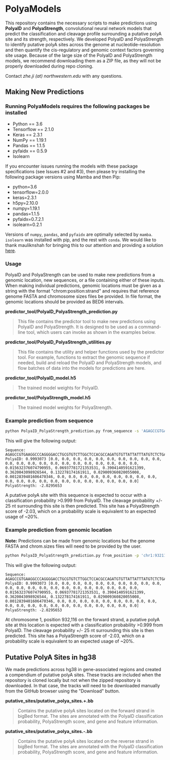# PolyaModels

This repository contains the necessary scripts to make predictions using **PolyaID** and **PolyaStrength**, convolutional neural network models that predict the classification and cleavage profile surrounding a putative polyA site and its strength, respectively. We developed PolyaID and PolyaStrength to identify putative polyA sites across the genome at nucleotide-resolution and then quantify the cis-regulatory and genomic context factors governing site usage. Because of the large size of the PolyaID and PolyaStrength models, we recommend downloading them as a ZIP file, as they will not be properly downloaded during repo cloning.

Contact *zhe.ji (at) northwestern.edu* with any questions.


## Making New Predictions

### Running PolyaModels requires the following packages be installed

- Python == 3.6
- Tensorflow == 2.1.0
- Keras == 2.3.1
- NumPy == 1.19.1
- Pandas == 1.1.5
- pyfaidx == 0.5.9
- Isolearn

If you encounter issues running the models with these package specifications (see Issues #2 and #3), then please try installing the following package versions using Mamba and then Pip:

- python=3.6
- tensorflow=2.0.0
- keras=2.3.1
- h5py=2.10.0
- numpy=1.19.1
- pandas=1.1.5
- pyfaidx=0.7.2.1
- isolearn=0.2.1

Versions of `numpy`, `pandas`, and `pyfaidx` are optimally selected by `mamba`. `isolearn` was installed with pip, and the rest with `conda`.
We would like to thank mauliknshah for bringing this to our attention and providing a solution [here](https://github.com/zhejilab/PolyaModelsHuman/issues/4#issue-2236125910).

### Usage

PolyaID and PolyaStrength can be used to make new predictions from a genomic location, new sequences, or a file containing either of these inputs. When making individual predictions, genomic locations must be given as a string with the format "chrom:position:strand" and requires that reference genome FASTA and chromosome sizes files be provided. In file format, the genomic locations should be provided as BED6 intervals.

**predictor_tool/PolyaID_PolyaStrength_prediction.py**
> This file contains the predictor tool to make new predictions using PolyaID and PolyaStrength. It is designed to be used as a command-line tool, which users can invoke as shown in the examples below.

**predictor_tool/PolyaID_PolyaStrength_utilities.py**
> This file contains the utility and helper functions used by the predictor tool. For example, functions to extract the genomic sequence if needed, build and reload the PolyaID and PolyaStrength models, and flow batches of data into the models for predictions are here.

**predictor_tool/PolyaID_model.h5**
> The trained model weights for PolyaID.

**predictor_tool/PolyaStrength_model.h5**
> The trained model weights for PolyaStrength.

### Example prediction from sequence

```sh
python PolyaID_PolyaStrength_prediction.py from_sequence -s 'AGAGCCGTGAAGGCCCAGGGGACCTGCGTGTCTTGGCTCCACGCCAGATGTGTTATTATTTATGTCTCTGAGAATGTCTGGATCTCAGAGCCGAATTACAATAAAAACATCTTTAAACTTATTTCTACCTCATTTTGGGGTTGCCAGCTCACCTGATCATTTTTATGAACTGTCATGAACACTGATGACATTTTATGAGCCTTTTACATGGGACACTACAGAATACATTTGTCAGCGAGG'
```

This will give the following output: 

```
Sequence: AGAGCCGTGAAGGCCCAGGGGACCTGCGTGTCTTGGCTCCACGCCAGATGTGTTATTATTTATGTCTCTGAGAATGTCTGGATCTCAGAGCCGAATTACAATAAAAACATCTTTAAACTTATTTCTACCTCATTTTGGGGTTGCCAGCTCACCTGATCATTTTTATGAACTGTCATGAACACTGATGACATTTTATGAGCCTTTTACATGGGACACTACAGAATACATTTGTCAGCGAGG
PolyaID: 0.9993073 [0.0, 0.0, 0.0, 0.0, 0.0, 0.0, 0.0, 0.0, 0.0, 0.0, 0.0, 0.0, 0.0, 0.0, 0.0, 0.0, 0.0, 0.0, 0.0, 0.0, 0.0, 0.0, 0.015632376074790955, 0.06937781721353531, 0.3904140591621399, 0.3620043098926544, 0.132278174161911, 0.029009360820055008, 0.0012839401606470346, 0.0, 0.0, 0.0, 0.0, 0.0, 0.0, 0.0, 0.0, 0.0, 0.0, 0.0, 0.0, 0.0, 0.0, 0.0, 0.0, 0.0, 0.0, 0.0, 0.0, 0.0]
PolyaStrength: -2.0295653
```

A putative polyA site with this sequence is expected to occur with a classification probability >0.999 from PolyaID. The cleavage probability +/- 25 nt surrounding this site is then predicted. This site has a PolyaStrength score of -2.03, which on a probability scale is equivalent to an expected usage of ~20%.

### Example prediction from genomic location

**Note:** Predictions can be made from genomic locations but the genome FASTA and chrom.sizes files will need to be provided by the user.

```sh
python PolyaID_PolyaStrength_prediction.py from_position -p 'chr1:932116:+'  -g ./genome.fa -c ./chrom.sizes
```

This will give the following output:

```
Sequence: AGAGCCGTGAAGGCCCAGGGGACCTGCGTGTCTTGGCTCCACGCCAGATGTGTTATTATTTATGTCTCTGAGAATGTCTGGATCTCAGAGCCGAATTACAATAAAAACATCTTTAAACTTATTTCTACCTCATTTTGGGGTTGCCAGCTCACCTGATCATTTTTATGAACTGTCATGAACACTGATGACATTTTATGAGCCTTTTACATGGGACACTACAGAATACATTTGTCAGCGAGG
PolyaID: 0.9993073 [0.0, 0.0, 0.0, 0.0, 0.0, 0.0, 0.0, 0.0, 0.0, 0.0, 0.0, 0.0, 0.0, 0.0, 0.0, 0.0, 0.0, 0.0, 0.0, 0.0, 0.0, 0.0, 0.015632376074790955, 0.06937781721353531, 0.3904140591621399, 0.3620043098926544, 0.132278174161911, 0.029009360820055008, 0.0012839401606470346, 0.0, 0.0, 0.0, 0.0, 0.0, 0.0, 0.0, 0.0, 0.0, 0.0, 0.0, 0.0, 0.0, 0.0, 0.0, 0.0, 0.0, 0.0, 0.0, 0.0, 0.0]
PolyaStrength: -2.0295653
```

At chromosome 1, position 932,116 on the forward strand, a putative polyA site at this location is expected with a classification probability >0.999 from PolyaID. The cleavage probability +/- 25 nt surrounding this site is then predicted. This site has a PolyaStrength score of -2.03, which on a probability scale is equivalent to an expected usage of ~20%.


## Putative PolyA Sites in hg38

We made predictions across hg38 in gene-associated regions and created a compendium of putative polyA sites. These tracks are included when the repository is cloned locally but not when the zipped repository is downloaded. In that case, the tracks will need to be downloaded manually from the GitHub browser using the "Download" button. 

**putative_sites/putative_polya_sites.+.bb**
> Contains the putative polyA sites located on the forward strand in bigBed format. The sites are annotated with the PolyaID classification probability, PolyaStrength score, and gene and feature information.

**putative_sites/putative_polya_sites.-.bb**
> Contains the putative polyA sites located on the reverse strand in bigBed format. The sites are annotated with the PolyaID classification probability, PolyaStrength score, and gene and feature information.


